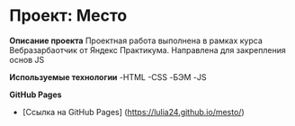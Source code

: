 # Проект: Место

**Описание проекта**
Проектная работа выполнена в рамках курса Вебразарбаотчик от Яндекс Практикума.
Направлена для закрепления основ JS

**Используемые технологии**
-HTML
-CSS
-БЭМ
-JS

**GitHub Pages**

- [Ссылка на GitHub Pages] (https://lulia24.github.io/mesto/)
